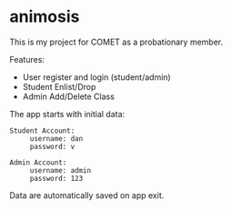 # animosis
This is my project for COMET as a probationary member.

Features:
* User register and login (student/admin)
* Student Enlist/Drop
* Admin Add/Delete Class
 
The app starts with initial data:
    
    Student Account:
         username: dan
         password: v

    Admin Account:
         username: admin
         password: 123
        
  Data are automatically saved on app exit.
